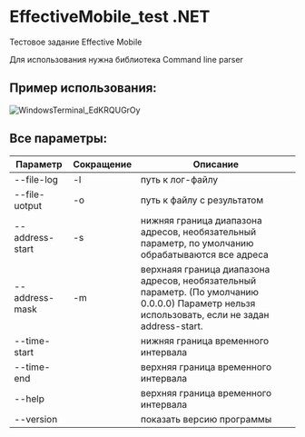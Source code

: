 # EffectiveMobile_test .NET
Тестовое задание Effective Mobile


Для использования нужна библиотека Command line parser



## Пример использования:
![WindowsTerminal_EdKRQUGrOy](https://github.com/NathanWindBreaker/EffectiveMobile_test/assets/131296983/ae1f83f5-84df-41e1-ab73-a7fc1680b5f7)

## Все параметры:

| Параметр |   Сокращение  | Описание |
| ------ | ------ | ------ |
| --file-log      | -l  | путь к лог-файлу |
| --file-uotput   | -o  | путь к файлу с результатом |
| --address-start | -s  | нижняя граница диапазона адресов, необязательный параметр, по умолчанию обрабатываются все адреса |
| --address-mask  | -m  | верхнаяя граница диапазона адресов, необязательный параметр. (По умолчанию 0.0.0.0) Параметр нельзя использовать, если не задан address-start. |
| --time-start    |     | нижняя граница временного интервала |
| --time-end      |     | верхняя граница временного интервала |
| --help          |     | верхняя граница временного интервала |
| --version       |     | показать версию программы |
